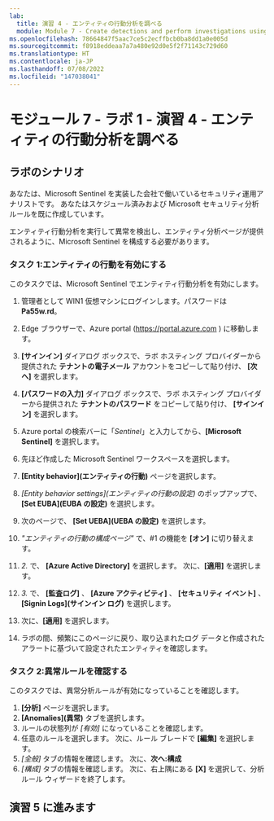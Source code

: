 ```yaml
---
lab:
  title: 演習 4 - エンティティの行動分析を調べる
  module: Module 7 - Create detections and perform investigations using Microsoft Sentinel
ms.openlocfilehash: 78664847f5aac7ce5c2ecffbcb0ba8dd1a0e005d
ms.sourcegitcommit: f8918eddeaa7a7a480e92d0e5f2f71143c729d60
ms.translationtype: HT
ms.contentlocale: ja-JP
ms.lasthandoff: 07/08/2022
ms.locfileid: "147038041"
---
```

# <a name="module-7---lab-1---exercise-4---explore-entity-behavior-analytics"></a>モジュール 7 - ラボ 1 - 演習 4 - エンティティの行動分析を調べる

## <a name="lab-scenario"></a>ラボのシナリオ

あなたは、Microsoft Sentinel を実装した会社で働いているセキュリティ運用アナリストです。 あなたはスケジュール済みおよび Microsoft セキュリティ分析ルールを既に作成しています。 


エンティティ行動分析を実行して異常を検出し、エンティティ分析ページが提供されるように、Microsoft Sentinel を構成する必要があります。


### <a name="task-1-enable-entity-behavior"></a>タスク 1:エンティティの行動を有効にする 

このタスクでは、Microsoft Sentinel でエンティティ行動分析を有効にします。

1. 管理者として WIN1 仮想マシンにログインします。パスワードは **Pa55w.rd**。  

1. Edge ブラウザーで、Azure portal (https://portal.azure.com ) に移動します。

1. **[サインイン]** ダイアログ ボックスで、ラボ ホスティング プロバイダーから提供された **テナントの電子メール** アカウントをコピーして貼り付け、 **[次へ]** を選択します。

1. **[パスワードの入力]** ダイアログ ボックスで、ラボ ホスティング プロバイダーから提供された **テナントのパスワード** をコピーして貼り付け、 **[サインイン]** を選択します。

1. Azure portal の検索バーに「*Sentinel*」と入力してから、**[Microsoft Sentinel]** を選択します。

1. 先ほど作成した Microsoft Sentinel ワークスペースを選択します。

1. **[Entity behavior]\(エンティティの行動\)** ページを選択します。
1. *[Entity behavior settings]\(エンティティの行動の設定\)* のポップアップで、 **[Set EUBA]\(EUBA の設定\)** を選択します。
1. 次のページで、 **[Set UEBA]\(UEBA の設定\)** を選択します。
1. *"エンティティの行動の構成ページ"* で、#1 の機能を **[オン]** に切り替えます。 
1. *2.* で、 **[Azure Active Directory]** を選択します。 次に、**[適用]** を選択します。
1. *3.* で、 **[監査ログ]** 、 **[Azure アクティビティ]** 、 **[セキュリティ イベント]** 、 **[Signin Logs]\(サインイン ログ\)** を選択します。 
1. 次に、**[適用]** を選択します。
1. ラボの間、頻繁にこのページに戻り、取り込まれたログ データと作成されたアラートに基づいて設定されたエンティティを確認します。


### <a name="task-2-confirm-and-review-anomalies-rules"></a>タスク 2:異常ルールを確認する

このタスクでは、異常分析ルールが有効になっていることを確認します。

1. **[分析]** ページを選択します。
1. **[Anomalies]\(異常\)** タブを選択します。
1. ルールの状態列が *[有効]* になっていることを確認します。
1. 任意のルールを選択します。 次に、ルール ブレードで **[編集]** を選択します。
1. *[全般]* タブの情報を確認します。 次に、**次へ:構成**
1. *[構成]* タブの情報を確認します。 次に、右上隅にある **[X]** を選択して、分析ルール ウィザードを終了します。


## <a name="proceed-to-exercise-5"></a>演習 5 に進みます
